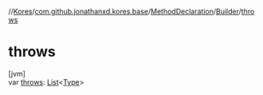 //[Kores](../../../../index.md)/[com.github.jonathanxd.kores.base](../../index.md)/[MethodDeclaration](../index.md)/[Builder](index.md)/[throws](throws.md)

# throws

[jvm]\
var [throws](throws.md): [List](https://kotlinlang.org/api/latest/jvm/stdlib/kotlin.collections/-list/index.html)<[Type](https://docs.oracle.com/javase/8/docs/api/java/lang/reflect/Type.html)>
